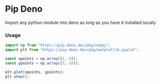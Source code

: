 # Pip Deno

Import any python module into deno as long as you have it installed locally

### Usage

```ts
import np from "https://pip.deno.dev/pkg/numpy";
import plt from "https://pip.deno.dev/pkg/matplotlib.pyplot";

const xpoints = np.array([1, 8]);
const ypoints = np.array([3, 10]);

plt.plot(xpoints, ypoints);
plt.show();
```





